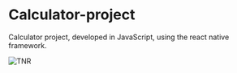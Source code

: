 # Calculator-project
Calculator project, developed in JavaScript, using the react native framework.


![TNR](https://user-images.githubusercontent.com/68930942/187797750-dd3a7e90-0ef5-4982-96aa-d00196c57a93.PNG)

